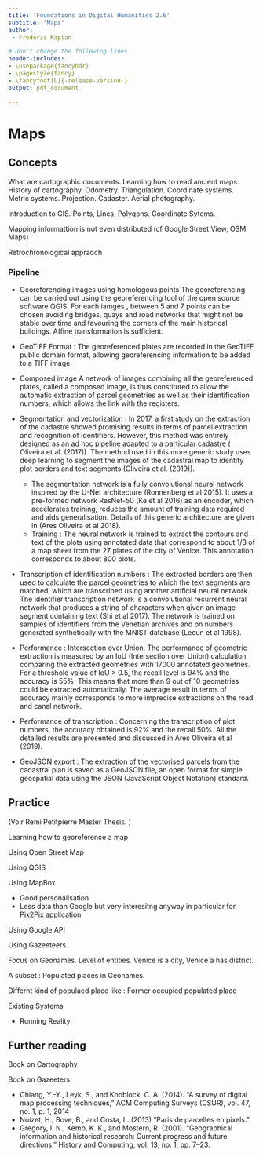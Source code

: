 ```yaml
---
title: 'Foundations in Digital Humanities 2.6'
subtitle: 'Maps'
author:
 - Frederic Kaplan

# Don't change the following lines
header-includes:
- \usepackage{fancyhdr}
- \pagestyle{fancy}
- \fancyfoot[L]{-release-version-}
output: pdf_document

---
```


# Maps

## Concepts

What are cartographic documents. Learning how to read ancient maps. History of cartography. Odometry. Triangulation. Coordinate systems. Metric systems. Projection. Cadaster. Aerial photography. 

Introduction to GIS. Points, Lines, Polygons. Coordinate Sytems.

Mapping informattion is not even distributed (cf Google Street View, OSM Maps)

Retrochronological appraoch



### Pipeline

- Georeferencing images using homologous points The georeferencing can be carried out using the georeferencing tool of the open source software QGIS. For each iamges , between 5 and 7 points can be chosen avoiding bridges, quays and road networks that might not be stable over time and favouring the corners of the main historical buildings. Affine transformation is sufficient. 

- GeoTIFF Format : The georeferenced plates are recorded in the GeoTIFF public domain format, allowing georeferencing information to be added to a TIFF image. 

- Composed image A network of images combining all the georeferenced plates, called a composed image, is thus constituted to allow the automatic extraction of parcel geometries as well as their identification numbers, which allows the link with the registers. 

- Segmentation and vectorization  : In 2017, a first study on the extraction of the cadastre showed promising results in terms of parcel extraction and recognition of identifiers. However, this method was entirely designed as an ad hoc pipeline adapted to a particular cadastre ( Oliveira et al. (2017)). The method used in this more generic study uses deep learning to segment the images of the cadastral map to identify plot borders and text segments (Oliveira et al. (2019)).  
  - The segmentation network is a fully convolutional neural network inspired by the U-Net architecture (Ronnenberg et al 2015). It uses a pre-formed network ResNet-50 (Ke et al 2016) as an encoder, which accelerates training, reduces the amount of training data required and aids generalisation. Details of this generic architecture are given in (Ares Oliveira et al 2018).  
  - Training : The neural network is trained to extract the contours and text of the plots using annotated data that correspond to about 1/3 of a map sheet from the 27 plates of the city of Venice. This annotation corresponds to about 800 plots.
- Transcription of identification numbers : The extracted borders are then used to calculate the parcel geometries to which the text segments are matched, which are transcribed using another artificial neural network. The identifier transcription network is a convolutional recurrent neural network that produces a string of characters when given an image segment containing text (Shi et al 2017). The network is trained on samples of identifiers from the Venetian archives and on numbers generated synthetically with the MNIST database (Lecun et al 1998).
- Performance : Intersection over Union. The performance of geometric extraction is measured by an IoU (Intersection over Union) calculation comparing the extracted geometries with 17000 annotated geometries. For a threshold value of IoU > 0.5, the recall level is 94% and the accuracy is 55%. This means that more than 9 out of 10 geometries could be extracted automatically. The average result in terms of accuracy mainly corresponds to more imprecise extractions on the road and canal network. 
- Performance of transcription : Concerning the transcription of plot numbers, the accuracy obtained is 92% and the recall 50%. All the detailed results are presented and discussed in Ares Oliveira et al (2019).
- GeoJSON export : The extraction of the vectorised parcels from the cadastral plan is saved as a GeoJSON file, an open format for simple geospatial data using the JSON (JavaScript Object Notation) standard.



## Practice

(Voir Remi Petitpierre Master Thesis. )

Learning how to georeference a map

Using Open Street Map

Using QGIS

Using MapBox

- Good personalisation
- Less data than Google but very interesitng anyway in particular for Pix2Pix application 

Using Google API

Using Gazeeteers. 

Focus on Geonames. Level of entities. Venice is a city, Venice a has district. 

A subset : Populated places in Geonames. 

Differnt kind of populaed place like : Former occupied populated place 

Existing Systems

- Running Reality



## Further reading

Book on Cartography

Book on Gazeeters

- Chiang, Y.-Y.,	 Leyk,	 S.,	 and	 Knoblock, C.	 A. (2014).  “A	 survey	 of	 digital	 map	 processing	 techniques,” ACM	 Computing	Surveys	(CSUR),	vol.	47,	no.	1,	p.	1,	2014
- Noizet, H.,	 Bove, B.,	 and	 Costa, L. (2013) “Paris	 de	 parcelles	en	pixels.”
- Gregory, I. N.,	 Kemp, K.	 K.,	 and	 Mostern,	 R. (2001).	 “Geographical	 information	 and	 historical	 research:	 Current	 progress	 and	 future	 directions,”	 History	 and	 Computing,	vol.	13,	no.	1,	pp.	7–23.

